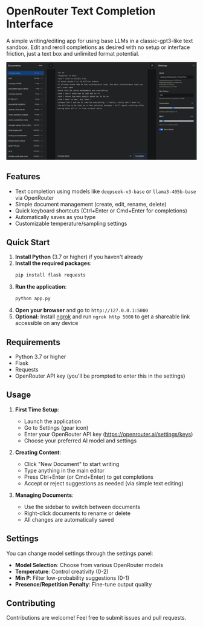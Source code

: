 # OpenRouter Text Completion Interface

A simple writing/editing app for using base LLMs in a classic-gpt3-like text sandbox. Edit and reroll completions as desired with no setup or interface friction, just a text box and unlimited format potential.

![screenshot of text completion interface showing files list on left, a greentext being edited in middle, and an inference settings menu on the right](interface.png)

## Features

- Text completion using models like `deepseek-v3-base` or `llama3-405b-base` via OpenRouter
- Simple document management (create, edit, rename, delete)
- Quick keyboard shortcuts (Ctrl+Enter or Cmd+Enter for completions)
- Automatically saves as you type
- Customizable temperature/sampling settings

## Quick Start

1. **Install Python** (3.7 or higher) if you haven't already
2. **Install the required packages**:
   ```bash
   pip install flask requests
   ```
3. **Run the application**:
   ```bash
   python app.py
   ```
4. **Open your browser** and go to `http://127.0.0.1:5000`
5. **Optional:** Install [ngrok](https://ngrok.com/) and run `ngrok http 5000` to get a shareable link accessible on any device

## Requirements

- Python 3.7 or higher
- Flask
- Requests
- OpenRouter API key (you'll be prompted to enter this in the settings)

## Usage

1. **First Time Setup**:
   - Launch the application
   - Go to Settings (gear icon)
   - Enter your OpenRouter API key (https://openrouter.ai/settings/keys)
   - Choose your preferred AI model and settings

2. **Creating Content**:
   - Click "New Document" to start writing
   - Type anything in the main editor
   - Press Ctrl+Enter (or Cmd+Enter) to get completions
   - Accept or reject suggestions as needed (via simple text editing)

3. **Managing Documents**:
   - Use the sidebar to switch between documents
   - Right-click documents to rename or delete
   - All changes are automatically saved

## Settings

You can change model settings through the settings panel:

- **Model Selection**: Choose from various OpenRouter models
- **Temperature**: Control creativity (0-2)
- **Min P**: Filter low-probability suggestions (0-1)
- **Presence/Repetition Penalty**: Fine-tune output quality


## Contributing

Contributions are welcome! Feel free to submit issues and pull requests.
